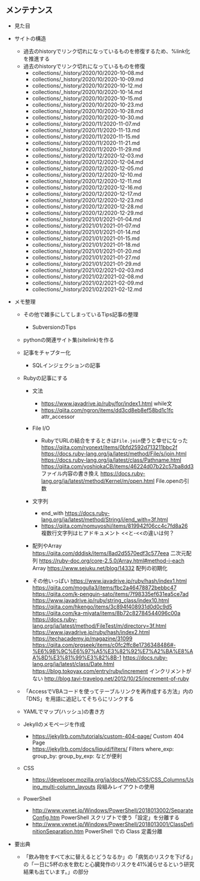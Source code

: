 メンテナンス
-----------

- 見た目

- サイトの構造
  - 過去のhistoryでリンク切れになっているものを修復するため、%link化を推進する
  - 過去のhistoryでリンク切れになっているものを修復
    - collections/_history/2020/10/2020-10-08.md
    - collections/_history/2020/10/2020-10-09.md
    - collections/_history/2020/10/2020-10-12.md
    - collections/_history/2020/10/2020-10-14.md
    - collections/_history/2020/10/2020-10-15.md
    - collections/_history/2020/10/2020-10-23.md
    - collections/_history/2020/10/2020-10-28.md
    - collections/_history/2020/10/2020-10-30.md
    - collections/_history/2020/11/2020-11-07.md
    - collections/_history/2020/11/2020-11-13.md
    - collections/_history/2020/11/2020-11-15.md
    - collections/_history/2020/11/2020-11-21.md
    - collections/_history/2020/11/2020-11-29.md
    - collections/_history/2020/12/2020-12-03.md
    - collections/_history/2020/12/2020-12-04.md
    - collections/_history/2020/12/2020-12-05.md
    - collections/_history/2020/12/2020-12-10.md
    - collections/_history/2020/12/2020-12-11.md
    - collections/_history/2020/12/2020-12-16.md
    - collections/_history/2020/12/2020-12-17.md
    - collections/_history/2020/12/2020-12-23.md
    - collections/_history/2020/12/2020-12-28.md
    - collections/_history/2020/12/2020-12-29.md
    - collections/_history/2021/01/2021-01-04.md
    - collections/_history/2021/01/2021-01-07.md
    - collections/_history/2021/01/2021-01-14.md
    - collections/_history/2021/01/2021-01-15.md
    - collections/_history/2021/01/2021-01-18.md
    - collections/_history/2021/01/2021-01-20.md
    - collections/_history/2021/01/2021-01-27.md
    - collections/_history/2021/01/2021-01-29.md
    - collections/_history/2021/02/2021-02-03.md
    - collections/_history/2021/02/2021-02-08.md
    - collections/_history/2021/02/2021-02-09.md
    - collections/_history/2021/02/2021-02-12.md

- メモ整理
  - その他で雑多にしてしまっているTips記事の整理
    - SubversionのTips
  - pythonの関連サイト集(sitelink)を作る
  - 記事をチャプター化
    - SQLインジェクションの記事
  - Rubyの記事にする
    - 文法
      - https://www.javadrive.jp/ruby/for/index1.html while文
      - https://qiita.com/ngron/items/dd3cd8eb8ef58bd1c1fc attr_accessor

    - File I/O
      - RubyでURLの結合をするときは`File.join`使うと幸せになった
        https://qiita.com/ryonext/items/0bfd2592d713211bbc2f
        https://docs.ruby-lang.org/ja/latest/method/File/s/join.html
        https://docs.ruby-lang.org/ja/latest/class/Pathname.html
        https://qiita.com/yoshiokaCB/items/46224d07b22c57ba8dd3 ファイル内容の書き換え
        https://docs.ruby-lang.org/ja/latest/method/Kernel/m/open.html File.openの引数

    - 文字列
      - end_with
        https://docs.ruby-lang.org/ja/latest/method/String/i/end_with=3f.html
      - https://qiita.com/nomuyoshi/items/819942f06cc4c7fd8a26 複数行文字列はヒアドキュメント <<と-<<の違いは何？

    - 配列やArray
      https://qiita.com/dddisk/items/8ad2d5570edf3c577eea 二次元配列
      https://ruby-doc.org/core-2.5.0/Array.html#method-i-each Array
      https://www.sejuku.net/blog/14332 配列の初期化

    - その他いっぱい
      https://www.javadrive.jp/ruby/hash/index1.html
      https://qiita.com/mogulla3/items/fbc2a46478872bebbc47
      https://qiita.com/k-penguin-sato/items/7f98335ef631ea5ce7ad
      https://www.javadrive.jp/ruby/string_class/index10.html
      https://qiita.com/hkengo/items/3c894f408931d0d0c9d5
      https://qiita.com/ka-miyata/items/8b72c82784544096c00a
      https://docs.ruby-lang.org/ja/latest/method/FileTest/m/directory=3f.html
      https://www.javadrive.jp/ruby/hash/index2.html
      https://techacademy.jp/magazine/31099
      https://qiita.com/prgseek/items/c0fc2ffc8e1736348486#-%E6%9B%9C%E6%97%A5%E3%82%92%E7%A2%BA%E8%AA%8D%E3%81%99%E3%82%8B-1
      https://docs.ruby-lang.org/ja/latest/class/Date.html
      https://blog.tokoyax.com/entry/ruby/increment インクリメントがない
        http://blog.tavi-travelog.net/2012/10/25/increment-of-ruby

  - 「AccessでVBAコードを使ってテーブルリンクを再作成する方法」内の「DNS」を用語に追記してそちらにリンクする

  - YAMLでマップ(ハッシュ)の書き方

  - Jekyllのメモページを作成
    - https://jekyllrb.com/tutorials/custom-404-page/ Custom 404 Page
    - https://jekyllrb.com/docs/liquid/filters/ Filters
        where_exp:
        group_by:
        group_by_exp:
        などが便利

  - CSS
    - https://developer.mozilla.org/ja/docs/Web/CSS/CSS_Columns/Using_multi-column_layouts 段組みレイアウトの使用

  - PowerShell
    - http://www.vwnet.jp/Windows/PowerShell/2018013002/SeparateConfig.htm PowerShell スクリプトで使う「設定」を分離する
    - http://www.vwnet.jp/Windows/PowerShell/2018013001/ClassDefinitionSeparation.htm PowerShell での Class 定義分離

- 要出典
  - 「飲み物をすべて水に替えるとどうなるか」の「病気のリスクを下げる」の「一日に5杯の水を飲むと心臓発作のリスクを41%減らせるという研究結果も出ています。」の部分
